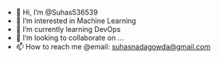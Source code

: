 - 👋 Hi, I’m @Suhas536539
- 👀 I’m interested in Machine Learning
- 🌱 I’m currently learning DevOps
- 💞️ I’m looking to collaborate on ...
- 📫 How to reach me @email: suhasnadagowda@gmail.com

<!---
Suhas536539/Suhas536539 is a ✨ special ✨ repository because its `README.md` (this file) appears on your GitHub profile.
You can click the Preview link to take a look at your changes.
--->
